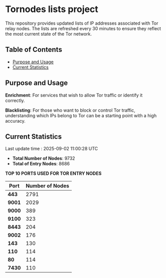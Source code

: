 # Tornodes lists project

This repository provides updated lists of IP addresses associated with Tor relay nodes. The lists are refreshed every 30 minutes to ensure they reflect the most current state of the Tor network.

## Table of Contents

- [Purpose and Usage](#purpose-and-usage)
- [Current Statistics](#current-statistics)


## Purpose and Usage

**Enrichment**: For services that wish to allow Tor traffic or identify it correctly.

**Blacklisting**: For those who want to block or control Tor traffic, understanding which IPs belong to Tor can be a starting point with a high accuracy.

## Current Statistics

Last update time : 2025-09-02 11:00:28 UTC

- **Total Number of Nodes**: 9732
- **Total of Entry Nodes**: 8686

**TOP 10 PORTS USED FOR TOR ENTRY NODES**

| **Port** | **Number of Nodes** |
|------|-----------------|
| **443**   | 2791  |
| **9001**   | 2029  |
| **9000**   | 389  |
| **9100**   | 323  |
| **8443**   | 204  |
| **9002**   | 176  |
| **143**   | 130  |
| **110**   | 114  |
| **80**   | 114  |
| **7430**   | 110  |


